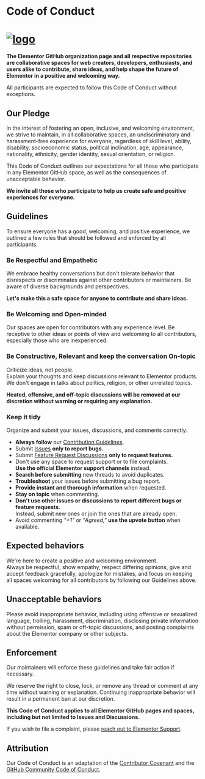 # Code of Conduct

# <a href="https://elemn.to/gh-to-elementor">![logo](https://user-images.githubusercontent.com/1778512/191041718-728d179e-07cb-4cb4-953a-6c294ee8c4db.png)</a>

**The Elementor GitHub organization page and all respective repositories are collaborative spaces for web creators, developers, enthusiasts, and users alike to contribute, share ideas, and help shape the future of Elementor in a positive and welcoming way.**

All participants are expected to follow this Code of Conduct without exceptions.

## Our Pledge

In the interest of fostering an open, inclusive, and welcoming environment, we strive to maintain, in all collaborative spaces, an undiscriminatory and harassment-free experience for everyone, regardless of skill level, ability, disability, socioeconomic status, political inclination, age, appearance, nationality, ethnicity, gender identity, sexual orientation, or religion.

This Code of Conduct outlines our expectations for all those who participate in any Elementor GitHub space, as well as the consequences of unacceptable behavior.

**We invite all those who participate to help us create safe and positive experiences for everyone.**

## Guidelines

To ensure everyone has a good, welcoming, and positive experience, we outlined a few rules that should be followed and enforced by all participants.

### Be Respectful and Empathetic

We embrace healthy conversations but don't tolerate behavior that disrespects or discriminates against other contributors or maintainers. Be aware of diverse backgrounds and perspectives.

**Let's make this a safe space for anyone to contribute and share ideas.**

### Be Welcoming and Open-minded

Our spaces are open for contributors with any experience level. Be receptive to other ideas or points of view and welcoming to all contributors, especially those who are inexperienced.

### Be Constructive, Relevant and keep the conversation On-topic

Criticize ideas, not people.
<br>Explain your thoughts and keep discussions relevant to Elementor products. We don't engage in talks about politics, religion, or other unrelated topics.

**Heated, offensive, and off-topic discussions will be removed at our discretion without warning or requiring any explanation.**

### Keep it tidy

Organize and submit your issues, discussions, and comments correctly:

-   **Always follow** our [Contribution Guidelines](https://elemn.to/gh-contributing).
-   Submit [Issues](https://elemn.to/gh-issues) **only to report bugs.**
-   Submit [Feature Request Discussions](https://elemn.to/gh-feature-requests) **only to request features.**
-   Don't use any space to request support or to file complaints. <br>**Use the official Elementor support channels** instead.
-   **Search before submitting** new threads to avoid duplicates.
-   **Troubleshoot** your issues before submitting a bug report.
-   **Provide instant and thorough information** when requested.
-   **Stay on topic** when commenting.
-   **Don't use other issues or discussions to report different bugs or feature requests.** <br>Instead, submit new ones or join the ones that are already open.
-   Avoid commenting _"+1"_ or _"Agreed,"_ **use the upvote button** when available.

## Expected behaviors

We're here to create a positive and welcoming environment.
<br>Always be respectful, show empathy, respect differing opinions, give and accept feedback gracefully, apologize for mistakes, and focus on keeping all spaces welcoming for all contributors by following our Guidelines above.

## Unacceptable behaviors

Please avoid inappropriate behavior, including using offensive or sexualized language, trolling, harassment, discrimination, disclosing private information without permission, spam or off-topic discussions, and posting complaints about the Elementor company or other subjects.

## Enforcement

Our maintainers will enforce these guidelines and take fair action if necessary.

We reserve the right to close, lock, or remove any thread or comment at any time without warning or explanation. Continuing inappropriate behavior will result in a permanent ban at our discretion.

**This Code of Conduct applies to all Elementor GitHub pages and spaces, including but not limited to Issues and Discussions.**

If you wish to file a complaint, please [reach out to Elementor Support](https://elemn.to/contact).

## Attribution

Our Code of Conduct is an adaptation of the [Contributor Covenant](https://www.contributor-covenant.org/) and the [GitHub Community Code of Conduct](https://docs.github.com/en/site-policy/github-terms/github-community-code-of-conduct).
